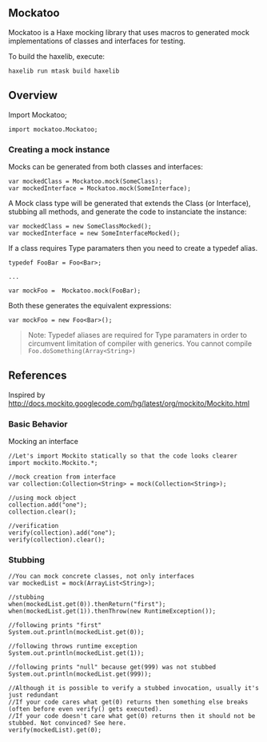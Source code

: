 ## Mockatoo


Mockatoo is a Haxe mocking library that uses macros to generated mock
implementations of classes and interfaces for testing.



To build the haxelib, execute:

	haxelib run mtask build haxelib



## Overview


Import Mockatoo;

	import mockatoo.Mockatoo;

### Creating a mock instance

Mocks can be generated from both classes and interfaces:

	var mockedClass = Mockatoo.mock(SomeClass);
	var mockedInterface = Mockatoo.mock(SomeInterface);

A Mock class type will be generated that extends the Class (or Interface), stubbing all methods, and generate the code to instanciate the instance:

	var mockedClass = new SomeClassMocked();
	var mockedInterface = new SomeInterfaceMocked();


If a class requires Type paramaters then you need to create a typedef alias.

	typedef FooBar = Foo<Bar>;

	...

	var mockFoo =  Mockatoo.mock(FooBar);

Both these generates the equivalent expressions:

	var mockFoo = new Foo<Bar>();


> Note: Typedef aliases are required for Type paramaters in order to circumvent limitation of compiler with generics. You cannot compile `Foo.doSomething(Array<String>)`


## References

Inspired by <http://docs.mockito.googlecode.com/hg/latest/org/mockito/Mockito.html>


### Basic Behavior

Mocking an interface

	//Let's import Mockito statically so that the code looks clearer
	import mockito.Mockito.*;

	//mock creation from interface
	var collection:Collection<String> = mock(Collection<String>);

	//using mock object
	collection.add("one");
	collection.clear();

	//verification
	verify(collection).add("one");
	verify(collection).clear();

### Stubbing
	
	//You can mock concrete classes, not only interfaces
	var mockedList = mock(ArrayList<String>);

	//stubbing
	when(mockedList.get(0)).thenReturn("first");
	when(mockedList.get(1)).thenThrow(new RuntimeException());

	//following prints "first"
	System.out.println(mockedList.get(0));

	//following throws runtime exception
	System.out.println(mockedList.get(1));

	//following prints "null" because get(999) was not stubbed
	System.out.println(mockedList.get(999));
	 
	//Although it is possible to verify a stubbed invocation, usually it's just redundant
	//If your code cares what get(0) returns then something else breaks (often before even verify() gets executed).
	//If your code doesn't care what get(0) returns then it should not be stubbed. Not convinced? See here.
	verify(mockedList).get(0);